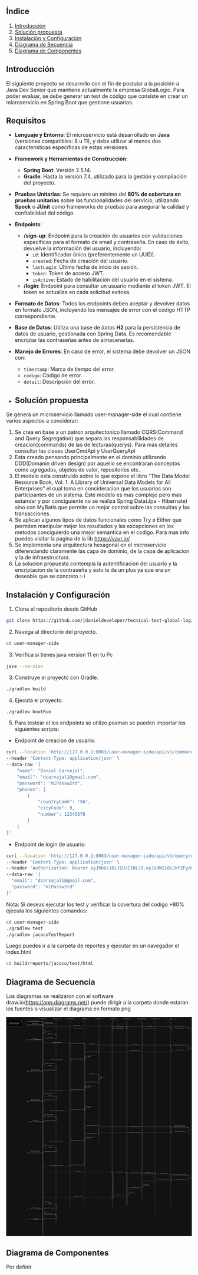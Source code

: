 ## Índice
1. [Introducción](#introducción)
2. [Solución propuesta](#Solución-propuesta)
3. [Instalación y Configuración](#instalación-y-configuración)
5. [Diagrama de Secuencia](#diagrama-de-secuencia)
6. [Diagrama de Componentes](#diagrama-de-componentes)


## Introducción
El siguiente proyecto se desarrollo con el fin de postular a la posición a Java Dev Senior que mantiene actualmente la empresa GlobalLogic. Para poder evaluar,
se debe generar un test de código que consiste en crear un microservicio en Spring Boot que  gestione usuarios.

## Requisitos

- **Lenguaje y Entorno**: El microservicio está desarrollado en **Java** (versiones compatibles: 8 u 11), y debe utilizar al menos dos características específicas de estas versiones.

- **Framework y Herramientas de Construcción**:
    - **Spring Boot**: Versión 2.5.14.
    - **Gradle**: Hasta la versión 7.4, utilizado para la gestión y compilación del proyecto.

- **Pruebas Unitarias**: Se requiere un mínimo del **80% de cobertura en pruebas unitarias** sobre las funcionalidades del servicio, utilizando **Spock** o **JUnit** como frameworks de pruebas para asegurar la calidad y confiabilidad del código.

- **Endpoints**:
    - **/sign-up**: Endpoint para la creación de usuarios con validaciones específicas para el formato de email y contraseña. En caso de éxito, devuelve la información del usuario, incluyendo:
        - `id`: Identificador único (preferentemente un UUID).
        - `created`: Fecha de creación del usuario.
        - `lastLogin`: Última fecha de inicio de sesión.
        - `token`: Token de acceso JWT.
        - `isActive`: Estado de habilitación del usuario en el sistema.
    - **/login**: Endpoint para consultar un usuario mediante el token JWT. El token se actualiza en cada solicitud exitosa.

- **Formato de Datos**: Todos los endpoints deben aceptar y devolver datos en formato JSON, incluyendo los mensajes de error con el código HTTP correspondiente.

- **Base de Datos**: Utiliza una base de datos **H2** para la persistencia de datos de usuario, gestionada con Spring Data. Es recomendable encriptar las contraseñas antes de almacenarlas.
  
- **Manejo de Errores**: En caso de error, el sistema debe devolver un JSON con:
    - `timestamp`: Marca de tiempo del error.
    - `codigo`: Código de error.
    - `detail`: Descripción del error.

- ## Solución propuesta
Se genera un microservicio llamado user-manager-side el cual contiene varios aspectos a conciderar:
1. Se crea en base a un patron arquitectonico llamado CQRS(Command and Query Segregation) que separa las 
responsabilidades de creacion(commands) de las de lecturas(querys). 
Para mas detalles consultar las clases UserCmdApi y UserQueryApi 
2. Esta creado pensando principalmente en el dominio utilizando DDD(Domanin driven design) por aquello
se encontraran conceptos como agregados, objetos de valor, repositorios etc.
3. El modelo esta construido sobre lo que expone el libro 
"The Data Model Resource Book, Vol. 1: A Library of Universal Data Models for All Enterprises"
el cual toma en concideracion que los usuarios son participantes de un sistema. Este modelo es mas complejo
pero mas estandar y por conciguiente no se realiza Spring Data(Jpa - Hibernate) sino con MyBatis que 
permite un mejor control sobre las consultas y las transacciones.
4. Se aplican algunos tipos de datos funcionales como Try e Either que permiten manipular mejor los 
resultados y las excepciones en los metodos conciguierdo una mejor semantica en el codigo. Para mas info puedes
visitar la pagina de la lib https://vavr.io/
5. Se implementa una arquitectura hexagonal en el microservicio diferenciando claramente las capa de dominio,
de la capa de aplicacion y la de infraestructura.
6. La solucion propuesta contempla la autentificacion del usuario y la encriptacion de la contraseña y esto le da
un plus ya que era un deseable que se concreto :-)

   

## Instalación y Configuración
1. Clona el repositorio desde GitHub
```sh
git clone https://github.com/jdanieldeveloper/tecnical-test-global-logic.git
```
2. Navega al directorio del proyecto.
```sh
cd user-manager-side
```
3. Verifica si tienes java version 11 en tu Pc
```sh
java --version
```
3. Construye el proyecto con Gradle.
```sh
./gradlew build
```

4. Ejecuta el proyecto.
```sh
./gradlew bootRun
```

5. Para testear el los endpoints se utilizo posman se pueden importar los siguientes scripts:
- Endpoint de creacion de usuario:
```sh
curl --location 'http://127.0.0.1:8083/user-manager-side/api/v1/command/users/sign-up' \
--header 'Content-Type: application/json' \
--data-raw '{
    "name": "Daniel Carvajal",
    "email": "dcarvajal1@gmail.com",
    "password": "m1Passw2rd",
    "phones": [
        {
            "countryCode": "56",
            "cityCode": 9,
            "number": 12345678
        }
    ]
}'
```

- Endpoint de login de usuario:
```sh
curl --location 'http://127.0.0.1:8083/user-manager-side/api/v1/query/users/login' \
--header 'Content-Type: application/json' \
--header 'Authorization: Bearer eyJhbGciOiJIUzI1NiJ9.eyJzdWIiOiJkY2FydmFqYWwxQGdtYWlsLmNvbSIsIlJPTEVfVklTSVRPUl9DUkVBVEUiOiJST0xFX1ZJU0lUT1JfQ1JFQVRFIiwiUk9MRV9WSVNJVE9SX1JFQUQiOiJST0xFX1ZJU0lUT1JfUkVBRCIsImV4cCI6MTczMDk1NTE0OSwiaWF0IjoxNzMwOTE5MTQ5fQ.z12LXSLt-2gDjVWPPiUH5bBiD-p7EiBTmMnt9w9iqSk' \
--data-raw '{  
  "email": "dcarvajal1@gmail.com",
  "password": "m1Passw2rd"  
}'
```
 
Nota: Si deseas ejecutar los test y verificar la covertura del codigo +80% ejecuta los siguientes comandos:
```sh
cd user-manager-side
./gradlew test
./gradlew jacocoTestReport
```
Luego puedes ir a la carpeta de reportes y ejecutar en un navegador el index.html
```sh
cd build/reports/jacoco/test/html
```

## Diagrama de Secuencia
Los diagramas se realizaron con el software draw.io(https://app.diagrams.net/) puede dirigir a la carpeta donde 
estaran los fuentes o visualizar el diagrama en formato png

![Diagrama del sistema](docs/user-manager-seq-diagram.png)



## Diagrama de Componentes
Por definir 






